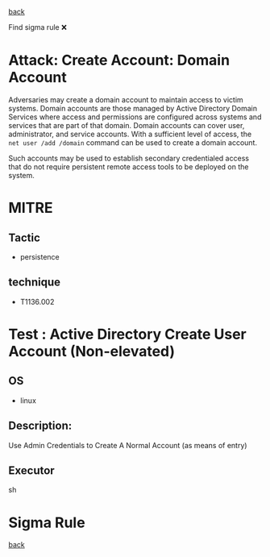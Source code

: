
[back](../index.md)

Find sigma rule :x: 

# Attack: Create Account: Domain Account 

Adversaries may create a domain account to maintain access to victim systems. Domain accounts are those managed by Active Directory Domain Services where access and permissions are configured across systems and services that are part of that domain. Domain accounts can cover user, administrator, and service accounts. With a sufficient level of access, the <code>net user /add /domain</code> command can be used to create a domain account.

Such accounts may be used to establish secondary credentialed access that do not require persistent remote access tools to be deployed on the system.

# MITRE
## Tactic
  - persistence


## technique
  - T1136.002


# Test : Active Directory Create User Account (Non-elevated)
## OS
  - linux


## Description:
Use Admin Credentials to Create A Normal Account (as means of entry)


## Executor
sh

# Sigma Rule


[back](../index.md)
